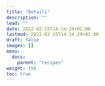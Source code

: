 ```yaml
---
title: "Details"
description: ""
lead: ""
date: 2022-02-15T14:14:29+01:00
lastmod: 2022-02-15T14:14:29+01:00
draft: false
images: []
menu:
  docs:
    parent: "recipes"
weight: 156
toc: true
---
```

